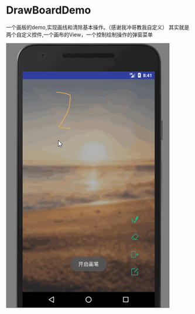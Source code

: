 # DrawBoardDemo
一个画板的demo,实现画线和清除基本操作。（感谢我冲哥教我自定义）
其实就是两个自定义控件,一个画布的View，一个控制绘制操作的弹窗菜单


![image](https://github.com/kevin321happy/DrawBoardDemo/blob/master/app/src/main/gif/draw_board1.gif)
